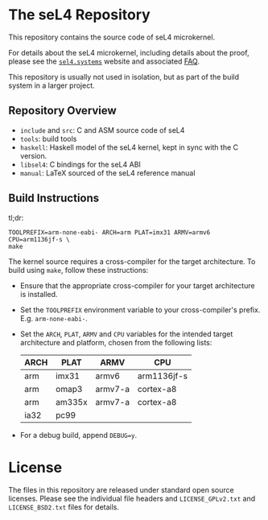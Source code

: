 <!--
  Copyright 2014, General Dynamics C4 Systems

  This software may be distributed and modified according to the terms of
  the GNU General Public License version 2. Note that NO WARRANTY is provided.
  See "LICENSE_GPLv2.txt" for details.

  @TAG(GD_GPL)
-->

The seL4 Repository
===================

This repository contains the source code of seL4 microkernel.

For details about the seL4 microkernel, including details about the proof,
please see the [`sel4.systems`][1] website and associated [FAQ][2].

This repository is usually not used in isolation, but as part of the build
system in a larger project.

  [1]: https://sel4.systems/
  [2]: https://sel4.systems/FAQ/


Repository Overview
-------------------

  * `include` and `src`: C and ASM source code of seL4
  * `tools`: build tools
  * `haskell`: Haskell model of the seL4 kernel,
               kept in sync with the C version.
  * `libsel4`: C bindings for the seL4 ABI
  * `manual`: LaTeX sourced of the seL4 reference manual


Build Instructions
------------------

tl;dr:

    TOOLPREFIX=arm-none-eabi- ARCH=arm PLAT=imx31 ARMV=armv6 CPU=arm1136jf-s \
 	make

The kernel source requires a cross-compiler for the target architecture. To
build using `make`, follow these instructions:

 * Ensure that the appropriate cross-compiler for your target
   architecture is installed.

 * Set the `TOOLPREFIX` environment variable to your cross-compiler's
   prefix. E.g. `arm-none-eabi-`.

 * Set the `ARCH`, `PLAT`, `ARMV` and `CPU` variables for the intended target
   architecture and platform, chosen from the following lists:

    ARCH | PLAT   | ARMV    | CPU
    -----|--------|---------|-----------
    arm  | imx31  | armv6   | arm1136jf-s
    arm  | omap3  | armv7-a | cortex-a8
    arm  | am335x | armv7-a | cortex-a8
    ia32 | pc99   |         |

 * For a debug build, append `DEBUG=y`.


License
=======

The files in this repository are released under standard open source licenses.
Please see the individual file headers and `LICENSE_GPLv2.txt` and
`LICENSE_BSD2.txt` files for details.
